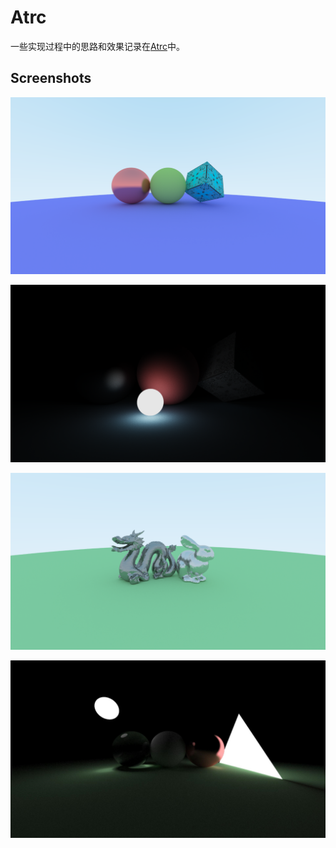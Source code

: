 # Atrc

一些实现过程中的思路和效果记录在[Atrc](https://airguanz.github.io/all.html?tag=Atrc)中。

## Screenshots

![SS0](./Gallery/09_2018_10_11.png)

![SS1](./Gallery/21_2018_10_17_MIS2000spp.png)

![SS2](./Gallery/06_2018_10_09.png)

![SS3](./Gallery/01_2018_10_4.png)
